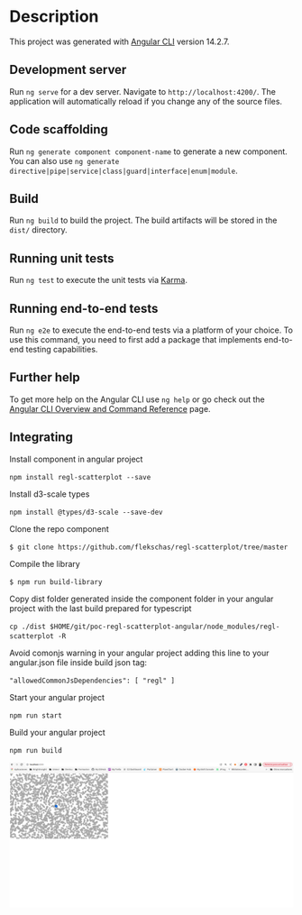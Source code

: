 # Description

This project was generated with [Angular CLI](https://github.com/angular/angular-cli) version 14.2.7.

## Development server

Run `ng serve` for a dev server. Navigate to `http://localhost:4200/`. The application will automatically reload if you change any of the source files.

## Code scaffolding

Run `ng generate component component-name` to generate a new component. You can also use `ng generate directive|pipe|service|class|guard|interface|enum|module`.

## Build

Run `ng build` to build the project. The build artifacts will be stored in the `dist/` directory.

## Running unit tests

Run `ng test` to execute the unit tests via [Karma](https://karma-runner.github.io).

## Running end-to-end tests

Run `ng e2e` to execute the end-to-end tests via a platform of your choice. To use this command, you need to first add a package that implements end-to-end testing capabilities.

## Further help

To get more help on the Angular CLI use `ng help` or go check out the [Angular CLI Overview and Command Reference](https://angular.io/cli) page.

## Integrating

Install component in angular project

`
npm install regl-scatterplot --save
`

Install d3-scale types

`
npm install @types/d3-scale --save-dev
`

Clone the repo component

`
$ git clone https://github.com/flekschas/regl-scatterplot/tree/master
`

Compile the library

`
$ npm run build-library
`

Copy dist folder generated inside the component folder in your angular project with the last build prepared for typescript

`
cp ./dist $HOME/git/poc-regl-scatterplot-angular/node_modules/regl-scatterplot -R
`

Avoid comonjs warning in your angular project adding this line to your angular.json file inside build json tag:

`
"allowedCommonJsDependencies": [
    "regl"
]
`

Start your angular project

`
npm run start
`

Build your angular project

`
npm run build
`

![Scatter Plot Sample](captures/scatter-plot-sample.png "Scatter Plot Sample")